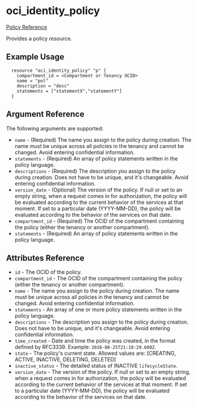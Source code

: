 # oci\_identity\_policy

[Policy Reference][1dcd808c]

  [1dcd808c]: https://docs.us-phoenix-1.oraclecloud.com/api/#/en/identity/20160918/Policy/ "PolicyReference"

Provides a policy resource.

## Example Usage

```
  resource "oci_identity_policy" "p" {
    compartment_id = <Compartment or Tenancy OCID>
    name = "pol"
    description = "desc"
    statements = ["statementX","statementY"]
  }
```

## Argument Reference

The following arguments are supported:

* `name` - (Required) The name you assign to the policy during creation. The name must be unique across all policies in the tenancy and cannot be changed. Avoid entering confidential information.
* `statements` - (Required) An array of policy statements written in the policy language.
* `descriptions` - (Required) The description you assign to the policy during creation. Does not have to be unique, and it's changeable. Avoid entering confidential information.
* `version_date` - (Optional) The version of the policy. If null or set to an empty string, when a request comes in for authorization, the policy will be evaluated according to the current behavior of the services at that moment. If set to a particular date (YYYY-MM-DD), the policy will be evaluated according to the behavior of the services on that date.
* `compartment_id` - (Required) The OCID of the compartment containing the policy (either the tenancy or another compartment).
* `statements` - (Required) An array of policy statements written in the policy language.

## Attributes Reference
* `id` - The OCID of the policy.
* `compartment_id` - The OCID of the compartment containing the policy (either the tenancy or another compartment).
* `name` - The name you assign to the policy during creation. The name must be unique across all policies in the tenancy and cannot be changed. Avoid entering confidential information.
* `statements` - An array of one or more policy statements written in the policy language.
* `descriptions` - The description you assign to the policy during creation. Does not have to be unique, and it's changeable. Avoid entering confidential information.
* `time_created` - Date and time the policy was created, in the format defined by RFC3339. Example: `2016-08-25T21:10:29.600Z`.
* `state` - The policy's current state. Allowed values are: [CREATING, ACTIVE, INACTIVE, DELETING, DELETED]
* `inactive_status` - The detailed status of INACTIVE `lifecycleState`.
* `version_date` - The version of the policy. If null or set to an empty string, when a request comes in for authorization, the policy will be evaluated according to the current behavior of the services at that moment. If set to a particular date (YYYY-MM-DD), the policy will be evaluated according to the behavior of the services on that date.
